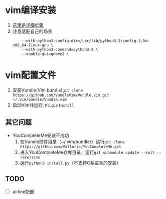 # vim编译安装
1. [这里是详细步骤](https://github.com/Valloric/YouCompleteMe/wiki/Building-Vim-from-source)
2. 注意适配自己的场景
    ```  
        --with-python3-config-dir=/usr/lib/python3.5/config-3.5m-x86_64-linux-gnu \
        --with-python3-command=python3.5 \
        --enable-gui=gnome2 \
    ```
# vim配置文件
1. 安装Vundle(Vim bundle)`git clone https://github.com/VundleVim/Vundle.vim.git ~/.vim/bundle/Vundle.vim`
2. 启动Vim并运行`:PluginInstall`
## 其它问题
* YouCompleteMe安装不成功
    1. 在Vundle插件目录（~/.vim/bundle/）运行`git clone https://github.com/Valloric/YouCompleteMe.git`
    2. 进入YouCompleteMe仓库目录，运行`git submodule update --init --recursive`
    3. 运行`python3 install.py`（不支持C系语言的安装）
## TODO
- [ ] airline配置
